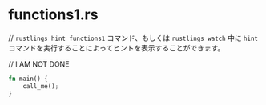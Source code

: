 # functions1.rs

// `rustlings hint functions1` コマンド、もしくは `rustlings watch` 中に `hint` コマンドを実行することによってヒントを表示することができます。

// I AM NOT DONE

```rust
fn main() {
    call_me();
}
```

<!---
// functions1.rs
// Execute `rustlings hint functions1` or use the `hint` watch subcommand for a hint.

// I AM NOT DONE

fn main() {
    call_me();
}
--->
